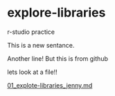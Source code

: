 # explore-libraries
r-studio practice

This is a new sentance. 

Another line! But this is from github

lets look at a file!!

[01_explote-libraries_jenny.md](01_explote-libraries_jenny.md)
